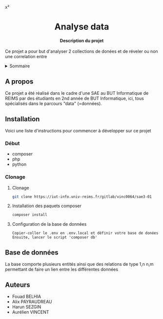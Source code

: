 x²<!-- Logo PROJET -->
<br />
<h1 align="center">Analyse data</h1>

  <h4 align="center">
    Description du projet
  </h4>
<p>Ce projet a pour but d'analyser 2 collections de donées et de réveler ou non une correlation entre</p>
</div>


<!-- Sommaire -->
<details>
  <summary>Sommaire</summary>
  <ol>
    <li>
      <a href="#Apropos">A propos</a>
    </li>
    <li>
      <a href="#Installation">Installation</a>
      <ul>
        <li><a href="#Debut">Début</a></li>
        <li><a href="#Clonage">Clonage</a></li>
      </ul>
    </li>
    <li><a href="#Basededonnees">Base de données</a></li>
    <li><a href="#Tests">Test</a></li>
    <li><a href="#Auteurs">Auteurs</a></li>
  </ol>
</details>



<!-- A propos -->
<h2 id="Apropos"> A propos </h2>

Ce projet a été réalisé dans le cadre d'une SAE au BUT Informatique de REIMS par des étudiants en 2nd année de BUT Informatique, ici, tous spécialisés dans le parcours "data" (=données).

<h2 id="Installation"> Installation </h2>

Voici une liste d'instructions pour commencer à développer sur ce projet

<h3 id="Debut"> Début </h3>

* composer
* php
* python

<h3 id="Clonage"> Clonage </h3>

1. Clonage
   ```sh
   git clone https://iut-info.univ-reims.fr/gitlab/vinc0064/sae3-01
   ```
2. Installation des paquets composer
   ```sh
   composer install
   ```
3. Configuration de la base de données
   ```
   Copier-coller le .env en .env.local et définir votre base de donées
   Ensuite, lancer le script 'composer db'
   ```

   



<!-- Base de données -->
<h2 id="Basededonnees"> Base de données  </h2>
La base comporte plusieurs entités ainsi que des relations de type 1,n n,m permettant de faire un lien entre les différentes données
<h2 id="Auteurs"> Auteurs  </h2>

* Fouad BELHIA
* Alix PAYRAUDREAU
* Harun SEZGIN
* Aurélien VINCENT





